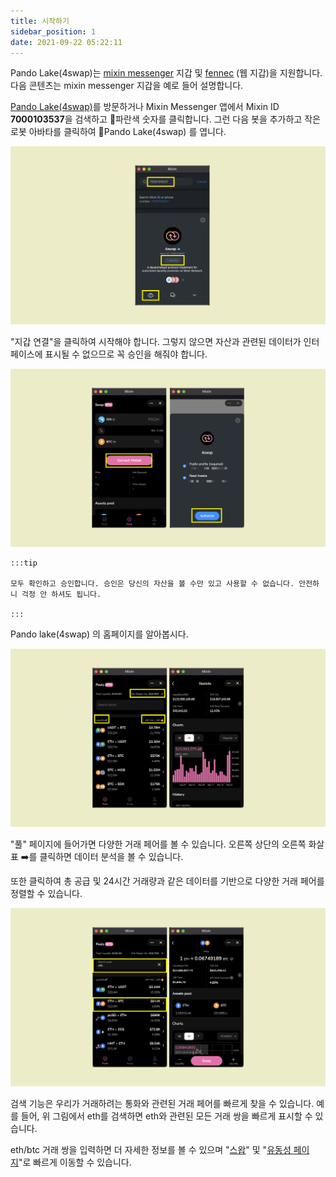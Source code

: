 ```yaml
---
title: 시작하기
sidebar_position: 1
date: 2021-09-22 05:22:11
---
```


Pando Lake(4swap)는 [mixin messenger](https://docs.pando.im/docs/wallets/mixin-messenger) 지갑 및 [fennec](https://docs.pando.im/docs/apps/wallets) (웹 지갑)을 지원합니다. 다음 콘텐츠는 mixin messenger 지갑을 예로 들어 설명합니다.

[Pando Lake(4swap)](https://lake.pando.im)를 방문하거나 Mixin Messenger 앱에서 Mixin ID **7000103537**을 검색하고 파란색 숫자를 클릭합니다. 그런 다음 봇을 추가하고 작은 로봇 아바타를 클릭하여 Pando Lake(4swap) 를 엽니다.

![](../assets/lake-get-started-p1.png)

"지갑 연결"을 클릭하여 시작해야 합니다. 그렇지 않으면 자산과 관련된 데이터가 인터페이스에 표시될 수 없으므로 꼭 승인을 해줘야 합니다.

![](../assets/lake-get-started-p2.png)

````mdx-code-block
:::tip

모두 확인하고 승인합니다. 승인은 당신의 자산을 볼 수만 있고 사용할 수 없습니다. 안전하니 걱정 안 하셔도 됩니다.

:::
````

Pando lake(4swap) 의 홈페이지를 알아봅시다.

![](../assets/lake-get-started-p3.png)

"풀" 페이지에 들어가면 다양한 거래 페어를 볼 수 있습니다. 오른쪽 상단의 오른쪽 화살표 ➡️를 클릭하면 데이터 분석을 볼 수 있습니다.

또한 클릭하여 총 공급 및 24시간 거래량과 같은 데이터를 기반으로 다양한 거래 페어를 정렬할 수 있습니다.

![](../assets/lake-get-started-p4.png)

검색 기능은 우리가 거래하려는 통화와 관련된 거래 페어를 빠르게 찾을 수 있습니다. 예를 들어, 위 그림에서 eth를 검색하면 eth와 관련된 모든 거래 쌍을 빠르게 표시할 수 있습니다.

eth/btc 거래 쌍을 입력하면 더 자세한 정보를 볼 수 있으며 "[스왑](https://docs.pando.im/docs/lake/tutorials/swapping)" 및 "[유동성 페이지](https://docs.pando.im/docs/lake/tutorials/providing-liquidity)"로 빠르게 이동할 수 있습니다.





